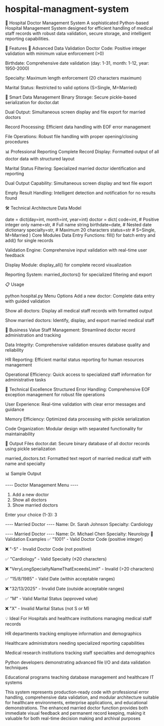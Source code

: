 # hospital-managment-system
🏥 Hospital Doctor Management System
A sophisticated Python-based Hospital Management System designed for efficient handling of medical staff records with robust data validation, secure storage, and intelligent reporting capabilities.

🚀 Features
🔐 Advanced Data Validation
Doctor Code: Positive integer validation with minimum value enforcement (>0)

Birthdate: Comprehensive date validation (day: 1-31, month: 1-12, year: 1950-2000)

Specialty: Maximum length enforcement (20 characters maximum)

Marital Status: Restricted to valid options (S=Single, M=Married)

💾 Smart Data Management
Binary Storage: Secure pickle-based serialization for doctor.dat

Dual Output: Simultaneous screen display and file export for married doctors

Record Processing: Efficient data handling with EOF error management

File Operations: Robust file handling with proper opening/closing procedures

📊 Professional Reporting
Complete Record Display: Formatted output of all doctor data with structured layout

Marital Status Filtering: Specialized married doctor identification and reporting

Dual Output Capability: Simultaneous screen display and text file export

Empty Result Handling: Intelligent detection and notification for no results found

🛠 Technical Architecture
Data Model

date = dict(day=int, month=int, year=int)
doctor = dict(
    code=int,       # Positive integer only
    name=str,       # Full name string
    birthdate=date, # Nested date dictionary
    specialty=str,  # Maximum 20 characters
    status=str      # S=Single, M=Married
)
Core Modules
Data Entry Functions: fill() for batch entry and add() for single records

Validation Engine: Comprehensive input validation with real-time user feedback

Display Module: display_all() for complete record visualization

Reporting System: married_doctors() for specialized filtering and export

📋 Usage

python hospital.py
Menu Options
Add a new doctor: Complete data entry with guided validation

Show all doctors: Display all medical staff records with formatted output

Show married doctors: Identify, display, and export married medical staff

🎯 Business Value
Staff Management: Streamlined doctor record administration and tracking

Data Integrity: Comprehensive validation ensures database quality and reliability

HR Reporting: Efficient marital status reporting for human resources management

Operational Efficiency: Quick access to specialized staff information for administrative tasks

🔧 Technical Excellence
Structured Error Handling: Comprehensive EOF exception management for robust file operations

User Experience: Real-time validation with clear error messages and guidance

Memory Efficiency: Optimized data processing with pickle serialization

Code Organization: Modular design with separated functionality for maintainability

📁 Output Files
doctor.dat: Secure binary database of all doctor records using pickle serialization

married_doctors.txt: Formatted text report of married medical staff with name and specialty

📊 Sample Output

---- Doctor Management Menu ----
1. Add a new doctor
2. Show all doctors
3. Show married doctors

Enter your choice (1-3): 3

---- Married Doctor ----
Name: Dr. Sarah Johnson
Specialty: Cardiology

---- Married Doctor ----
Name: Dr. Michael Chen
Specialty: Neurology
🚦 Validation Examples
✅ "1001" - Valid Doctor Code (positive integer)

❌ "-5" - Invalid Doctor Code (not positive)

✅ "Cardiology" - Valid Specialty (≤20 characters)

❌ "VeryLongSpecialtyNameThatExceedsLimit" - Invalid (>20 characters)

✅ "15/8/1985" - Valid Date (within acceptable ranges)

❌ "32/13/2025" - Invalid Date (outside acceptable ranges)

✅ "M" - Valid Marital Status (approved value)

❌ "X" - Invalid Marital Status (not S or M)

💡 Ideal For
Hospitals and healthcare institutions managing medical staff records

HR departments tracking employee information and demographics

Healthcare administrators needing specialized reporting capabilities

Medical research institutions tracking staff specialties and demographics

Python developers demonstrating advanced file I/O and data validation techniques

Educational programs teaching database management and healthcare IT systems

This system represents production-ready code with professional error handling, comprehensive data validation, and modular architecture suitable for healthcare environments, enterprise applications, and educational demonstrations. The enhanced married doctor function provides both immediate visual feedback and permanent record keeping, making it valuable for both real-time decision making and archival purposes
